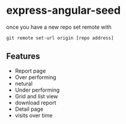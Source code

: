 express-angular-seed
====================

once you have a new repo set remote with

```git remote set-url origin [repo address]```

## Features

* Report page
 * Over performing
 * netural
 * Under performing
 * Grid and list view
 * download report
* Detail page
 * visits over time